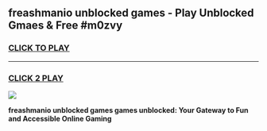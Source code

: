 
## freashmanio unblocked games - Play Unblocked Gmaes & Free #m0zvy
<h3>
<a href="https://news.freeplayer.one?title=freashmanio_unblocked_games&ref=26F">CLICK TO PLAY</a></h3>
<hr>

<h3>
<a href="https://news.freeplayer.one?title=freashmanio_unblocked_games&ref=26F">CLICK 2 PLAY</a>
  
</h3>

<a href="https://news.freeplayer.one?title=freashmanio_unblocked_games&ref=26F/"><img src="https://clearcache.store/games.png"></a>


**freashmanio unblocked games games unblocked: Your Gateway to Fun and Accessible Online Gaming**

